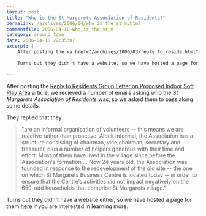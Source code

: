 ```yaml
---
layout: post
title: "Who is the St Margarets Association of Residents?"
permalink: /archives/2006/04/who_is_the_st_m.html
commentfile: 2006-04-10-who_is_the_st_m
category: around_town
date: 2006-04-10 22:35:07
excerpt: |
    After posting the <a href="/archives/2006/03/reply_to_reside.html">Reply to Residents Group Letter on Proposed Indoor Soft Play Area</a> article, we recieved a  number of emails asking who the _St Margarets Association of Residents_ was, so we asked them to pass along some information.
    
    Turns out they didn't have a website, so we have hosted a page for them <a href="/static/info/smar.html.">here</a>

---
```


After posting the [Reply to Residents Group Letter on Proposed Indoor Soft Play Area](/archives/2006/03/reply_to_reside.html) article, we recieved a number of emails asking who the *St Margarets Association of Residents* was, so we asked them to pass along some details.

They replied that they

> "are an informal organisation of volunteers -- this means we are reactive rather than proactive. Albeit informal, the Association has a structure consisting of chairman, vice chairman, secretary and treasurer, plus a number of helpers generous with their time and effort. Most of them have lived in the village since before the Association's formation ... Now 24 years old, the Association was founded in response to the redevelopment of the old site -- the one on which St Margarets Business Centre is located today -- in order to ensure that the Centre’s activities did not impact negatively on the 650-odd households that comprise St Margarets village."

Turns out they didn't have a website either, so we have hosted a page for them [here](/static/info/smar.html) if you are interested in learning more.
